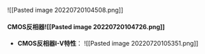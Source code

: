 ![[Pasted image 20220720104508.png]]
#### CMOS反相器![[Pasted image 20220720104726.png]]
- **CMOS反相器I-V特性**： ![[Pasted image 20220720105351.png]]